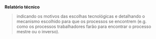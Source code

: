 **Relatório técnico**
> indicando os motivos das escolhas tecnológicas e detalhando o mecanismo escolhido para que os processos se encontrem (e.g. como os processos trabalhadores farão para encontrar o processo mestre ou o inverso).
